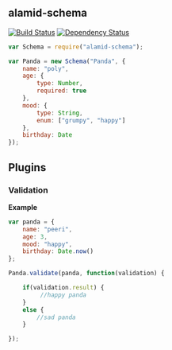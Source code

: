 ## alamid-schema

[![Build Status](https://secure.travis-ci.org/peerigon/alamid-schema.png?branch=master)](https://travis-ci.org/peerigon/alamid-schema)
[![Dependency Status](https://david-dm.org/peerigon/alamid-schema/status.png)](https://david-dm.org/peerigon/alamid-schema)


```javascript
var Schema = require("alamid-schema");

var Panda = new Schema("Panda", {
    name: "poly",
    age: {
        type: Number,
        required: true
    },
    mood: {
        type: String,
        enum: ["grumpy", "happy"]
    },
    birthday: Date
});
```

## Plugins

### Validation

__Example__

```javascript
var panda = {
    name: "peeri",
    age: 3,
    mood: "happy",
    birthday: Date.now()
};

Panda.validate(panda, function(validation) {

    if(validation.result) {
         //happy panda
    }
    else {
        //sad panda
    }

});
```
